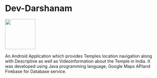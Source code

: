 # Dev-Darshanam
<img src="https://github.com/Tejas1000/Dev-Darshanam/assets/88779332/cd8dd660-50df-46d7-aa7b-fc3f9f8d0481"  width="100" height="100">


An Android Application which provides Temples location navigation along with Descriptive as well as Videoinformation about the Temple in India. It was developed using Java programming language, Google Maps APIand Firebase for Database service.
